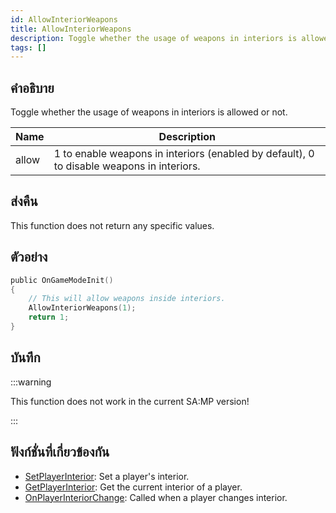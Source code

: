 ```yaml
---
id: AllowInteriorWeapons
title: AllowInteriorWeapons
description: Toggle whether the usage of weapons in interiors is allowed or not.
tags: []
---
```


## คำอธิบาย

Toggle whether the usage of weapons in interiors is allowed or not.

| Name  | Description                                                                               |
| ----- | ----------------------------------------------------------------------------------------- |
| allow | 1 to enable weapons in interiors (enabled by default), 0 to disable weapons in interiors. |

## ส่งคืน

This function does not return any specific values.

## ตัวอย่าง

```c
public OnGameModeInit()
{
    // This will allow weapons inside interiors.
    AllowInteriorWeapons(1);
    return 1;
}
```

## บันทึก

:::warning

This function does not work in the current SA:MP version!

:::

## ฟังก์ชั่นที่เกี่ยวข้องกัน

- [SetPlayerInterior](../../scripting/functions/SetPlayerInterior.md): Set a player's interior.
- [GetPlayerInterior](../../scripting/functions/GetPlayerInterior.md): Get the current interior of a player.
- [OnPlayerInteriorChange](../../scripting/callbacks/OnPlayerInteriorChange.md): Called when a player changes interior.
